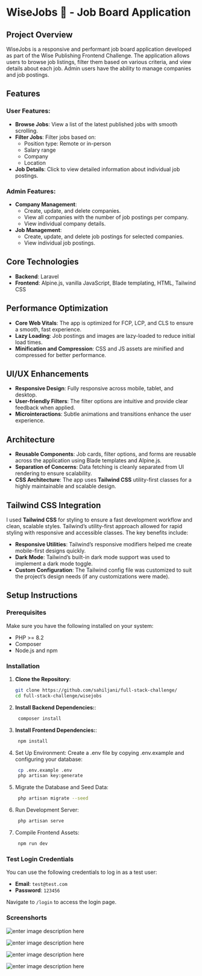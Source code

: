 
# WiseJobs 🦉 - Job Board Application

## Project Overview

WiseJobs is a responsive and performant job board application developed as part of the Wise Publishing Frontend Challenge. The application allows users to browse job listings, filter them based on various criteria, and view details about each job. Admin users have the ability to manage companies and job postings.

## Features

### User Features:
- **Browse Jobs**: View a list of the latest published jobs with smooth scrolling.
- **Filter Jobs**: Filter jobs based on:
  - Position type: Remote or in-person
  - Salary range
  - Company
  - Location
- **Job Details**: Click to view detailed information about individual job postings.

### Admin Features:
- **Company Management**:
  - Create, update, and delete companies.
  - View all companies with the number of job postings per company.
  - View individual company details.
- **Job Management**:
  - Create, update, and delete job postings for selected companies.
  - View individual job postings.

## Core Technologies
- **Backend**: Laravel
- **Frontend**: Alpine.js, vanilla JavaScript, Blade templating, HTML, Tailwind CSS

## Performance Optimization

- **Core Web Vitals**: The app is optimized for FCP, LCP, and CLS to ensure a smooth, fast experience.
- **Lazy Loading**: Job postings and images are lazy-loaded to reduce initial load times.
- **Minification and Compression**: CSS and JS assets are minified and compressed for better performance.

## UI/UX Enhancements

- **Responsive Design**: Fully responsive across mobile, tablet, and desktop.
- **User-friendly Filters**: The filter options are intuitive and provide clear feedback when applied.
- **Microinteractions**: Subtle animations and transitions enhance the user experience.


## Architecture

- **Reusable Components**: Job cards, filter options, and forms are reusable across the application using Blade templates and Alpine.js.
- **Separation of Concerns**: Data fetching is cleanly separated from UI rendering to ensure scalability.
- **CSS Architecture**: The app uses **Tailwind CSS** utility-first classes for a highly maintainable and scalable design.

## Tailwind CSS Integration

I used **Tailwind CSS** for styling to ensure a fast development workflow and clean, scalable styles. Tailwind’s utility-first approach allowed for rapid styling with responsive and accessible classes. The key benefits include:
- **Responsive Utilities**: Tailwind’s responsive modifiers helped me create mobile-first designs quickly.
- **Dark Mode**: Tailwind’s built-in dark mode support was used to implement a dark mode toggle.
- **Custom Configuration**: The Tailwind config file was customized to suit the project’s design needs (if any customizations were made).

## Setup Instructions

### Prerequisites

Make sure you have the following installed on your system:
- PHP >= 8.2
- Composer
- Node.js and npm

### Installation

1. **Clone the Repository**:
   ```bash
   git clone https://github.com/sahiljani/full-stack-challenge/
   cd full-stack-challenge/wisejobs 

2. **Install Backend Dependencies:**:
   ```bash
    composer install
3. **Install Frontend Dependencies:**:
   ```bash
    npm install
4. Set Up Environment: Create a .env file by copying .env.example and configuring your database:
   ```bash
    cp .env.example .env
    php artisan key:generate
5. Migrate the Database and Seed Data:
   ```bash
    php artisan migrate --seed
6. Run Development Server:
   ```bash
    php artisan serve
7. Compile Frontend Assets:
   ```bash
    npm run dev
### Test Login Credentials

You can use the following credentials to log in as a test user:

- **Email**: `test@test.com`
- **Password**: `123456`

Navigate to `/login` to access the login page.

### Screenshorts

![enter image description here](https://i.imgur.com/Q1FxsV5.png)


![enter image description here](https://i.imgur.com/pXa0z0O.png)

![enter image description here](https://i.imgur.com/E8yDKoQ.png)

![enter image description here](https://i.imgur.com/0NZkMsV.png)